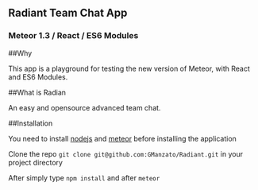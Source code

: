 ## Radiant Team Chat App
### Meteor 1.3 / React / ES6 Modules
##Why

This app is a playground for testing the new version of Meteor, with React and ES6 Modules.

##What is Radian

An easy and opensource advanced team chat. 

##Installation  

You need to install [nodejs](https://nodejs.org/en/download/) and [meteor](https://www.meteor.com/install) before installing the application

Clone the repo `git clone git@github.com:GManzato/Radiant.git` in your project directory

After simply type `npm install` and after `meteor`

